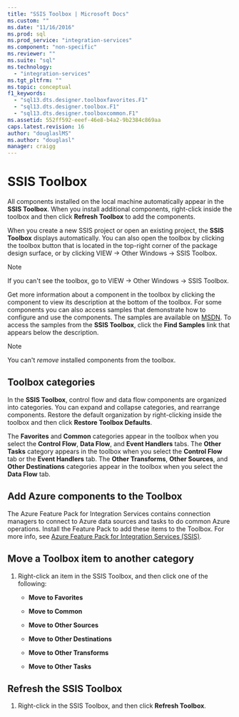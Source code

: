 ```yaml
---
title: "SSIS Toolbox | Microsoft Docs"
ms.custom: ""
ms.date: "11/16/2016"
ms.prod: sql
ms.prod_service: "integration-services"
ms.component: "non-specific"
ms.reviewer: ""
ms.suite: "sql"
ms.technology: 
  - "integration-services"
ms.tgt_pltfrm: ""
ms.topic: conceptual
f1_keywords: 
  - "sql13.dts.designer.toolboxfavorites.F1"
  - "sql13.dts.designer.toolbox.F1"
  - "sql13.dts.designer.toolboxcommon.F1"
ms.assetid: 552ff592-eeef-46e8-b4a2-9b2384c869aa
caps.latest.revision: 16
author: "douglaslMS"
ms.author: "douglasl"
manager: craigg
---
```

# SSIS Toolbox
  All components installed on the local machine automatically appear in the **SSIS Toolbox**. When you install additional components, right-click inside the toolbox and then click **Refresh Toolbox** to add the components.  
 
 When you create a new SSIS project or open an existing project, the **SSIS Toolbox** displays automatically. You can also open the toolbox by clicking the toolbox button that is located in the top-right corner of the package design surface, or by clicking VIEW -> Other Windows -> SSIS Toolbox.
 
 > [!NOTE]
> If you can't see the toolbox, go to VIEW -> Other Windows -> SSIS Toolbox.
 
Get more information about a component in the toolbox by clicking the component to view its description at the bottom of the toolbox. For some components you can also access samples that demonstrate how to configure and use the components. The samples are available on [MSDN](http://go.microsoft.com/fwlink/?LinkId=259189). To access the samples from the **SSIS Toolbox**, click the **Find Samples** link that appears below the description.  
  
> [!NOTE]
> You can't *remove* installed components from the toolbox.  

## Toolbox categories
 In the **SSIS Toolbox**, control flow and data flow components are organized into categories.  You can expand and collapse categories, and rearrange components.  Restore the default organization by right-clicking inside the toolbox and then click **Restore Toolbox Defaults**.  
  
 The **Favorites** and **Common** categories appear in the toolbox when you select the **Control Flow**, **Data Flow**, and **Event Handlers** tabs. The **Other Tasks** category appears in the toolbox when you select the **Control Flow** tab or the **Event Handlers** tab. The **Other Transforms**, **Other Sources**, and **Other Destinations** categories appear in the toolbox when you select the **Data Flow** tab.  

 ## Add Azure components to the Toolbox  
 The Azure Feature Pack for Integration Services contains connection managers to connect to Azure data sources and tasks to do common Azure operations. Install the Feature Pack to add these items to the Toolbox. For more info, see [Azure Feature Pack for Integration Services &#40;SSIS&#41;](../integration-services/azure-feature-pack-for-integration-services-ssis.md).  

## Move a Toolbox item to another category  
  
1.  Right-click an item in the SSIS Toolbox, and then click one of the following:  
  
    -   **Move to Favorites**  
  
    -   **Move to Common**  
  
    -   **Move to Other Sources**  
  
    -   **Move to Other Destinations**  
  
    -   **Move to Other Transforms**  
  
    -   **Move to Other Tasks**  
  
## Refresh the SSIS Toolbox  
  
1.  Right-click in the SSIS Toolbox, and then click **Refresh Toolbox**.  

